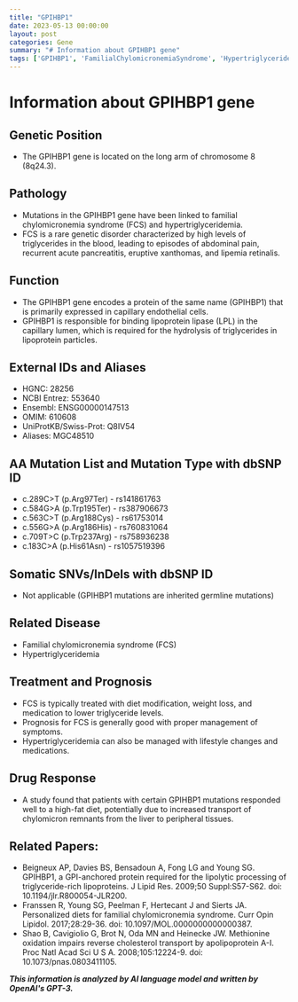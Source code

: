 ```yaml
---
title: "GPIHBP1"
date: 2023-05-13 00:00:00
layout: post
categories: Gene
summary: "# Information about GPIHBP1 gene"
tags: ['GPIHBP1', 'FamilialChylomicronemiaSyndrome', 'Hypertriglyceridemia', 'LipoproteinLipase', 'Triglycerides', 'HighFatDiet', 'GeneticMutation', 'EndothelialCells']
---
```


# Information about GPIHBP1 gene

## Genetic Position
- The GPIHBP1 gene is located on the long arm of chromosome 8 (8q24.3).

## Pathology
- Mutations in the GPIHBP1 gene have been linked to familial chylomicronemia syndrome (FCS) and hypertriglyceridemia.
- FCS is a rare genetic disorder characterized by high levels of triglycerides in the blood, leading to episodes of abdominal pain, recurrent acute pancreatitis, eruptive xanthomas, and lipemia retinalis.

## Function
- The GPIHBP1 gene encodes a protein of the same name (GPIHBP1) that is primarily expressed in capillary endothelial cells.
- GPIHBP1 is responsible for binding lipoprotein lipase (LPL) in the capillary lumen, which is required for the hydrolysis of triglycerides in lipoprotein particles.

## External IDs and Aliases
- HGNC: 28256
- NCBI Entrez: 553640
- Ensembl: ENSG00000147513
- OMIM: 610608
- UniProtKB/Swiss-Prot: Q8IV54
- Aliases: MGC48510

## AA Mutation List and Mutation Type with dbSNP ID
- c.289C>T (p.Arg97Ter) - rs141861763
- c.584G>A (p.Trp195Ter) - rs387906673
- c.563C>T (p.Arg188Cys) - rs61753014
- c.556G>A (p.Arg186His) - rs760831064
- c.709T>C (p.Trp237Arg) - rs758936238
- c.183C>A (p.His61Asn) - rs1057519396

## Somatic SNVs/InDels with dbSNP ID
- Not applicable (GPIHBP1 mutations are inherited germline mutations)

## Related Disease
- Familial chylomicronemia syndrome (FCS)
- Hypertriglyceridemia

## Treatment and Prognosis
- FCS is typically treated with diet modification, weight loss, and medication to lower triglyceride levels.
- Prognosis for FCS is generally good with proper management of symptoms.
- Hypertriglyceridemia can also be managed with lifestyle changes and medications.

## Drug Response
- A study found that patients with certain GPIHBP1 mutations responded well to a high-fat diet, potentially due to increased transport of chylomicron remnants from the liver to peripheral tissues.

## Related Papers:
- Beigneux AP, Davies BS, Bensadoun A, Fong LG and Young SG. GPIHBP1, a GPI-anchored protein required for the lipolytic processing of triglyceride-rich lipoproteins. J Lipid Res. 2009;50 Suppl:S57-S62. doi: 10.1194/jlr.R800054-JLR200.
- Franssen R, Young SG, Peelman F, Hertecant J and Sierts JA. Personalized diets for familial chylomicronemia syndrome. Curr Opin Lipidol. 2017;28:29-36. doi: 10.1097/MOL.0000000000000387.
- Shao B, Cavigiolio G, Brot N, Oda MN and Heinecke JW. Methionine oxidation impairs reverse cholesterol transport by apolipoprotein A-I. Proc Natl Acad Sci U S A. 2008;105:12224-9. doi: 10.1073/pnas.0803411105.

**_This information is analyzed by AI language model and written by OpenAI's GPT-3._**